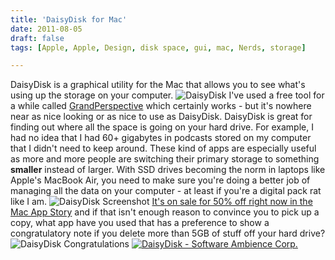 ```yaml
---
title: 'DaisyDisk for Mac'
date: 2011-08-05
draft: false
tags: [Apple, Apple, Design, disk space, gui, mac, Nerds, storage]

---
```


DaisyDisk is a graphical utility for the Mac that allows you to see what's using up the storage on your computer. ![](https://chrisenns.com/wp-content/uploads/2011/08/daisydisk.png "DaisyDisk") I've used a free tool for a while called [GrandPerspective](http://grandperspectiv.sourceforge.net/) which certainly works - but it's nowhere near as nice looking or as nice to use as DaisyDisk. DaisyDisk is great for finding out where all the space is going on your hard drive. For example, I had no idea that I had 60+ gigabytes in podcasts stored on my computer that I didn't need to keep around. These kind of apps are especially useful as more and more people are switching their primary storage to something **smaller** instead of larger. With SSD drives becoming the norm in laptops like Apple's MacBook Air, you need to make sure you're doing a better job of managing all the data on your computer - at least if you're a digital pack rat like I am. ![](https://chrisenns.com/wp-content/uploads/2011/08/daisydisk02.png "DaisyDisk Screenshot") [It's on sale for 50% off right now in the Mac App Story](http://click.linksynergy.com/fs-bin/stat?id=6PFrOqNV4B8&offerid=146261&type=3&subid=0&tmpid=1826&RD_PARM1=http%253A%252F%252Fitunes.apple.com%252Fca%252Fapp%252Fdaisydisk%252Fid411643860%253Fmt%253D12%2526uo%253D4%2526partnerId%253D30) and if that isn't enough reason to convince you to pick up a copy, what app have you used that has a preference to show a congratulatory note if you delete more than 5GB of stuff off your hard drive? ![DaisyDisk Congratulations](https://chrisenns.com/wp-content/uploads/2011/08/daisydiskcongrats.png "DaisyDisk Congratulations") [![DaisyDisk - Software Ambience Corp.](http://ax.phobos.apple.com.edgesuite.net/images/web/linkmaker/badge_macappstore-lrg.gif)](http://click.linksynergy.com/fs-bin/stat?id=6PFrOqNV4B8&offerid=146261&type=3&subid=0&tmpid=1826&RD_PARM1=http%253A%252F%252Fitunes.apple.com%252Fca%252Fapp%252Fdaisydisk%252Fid411643860%253Fmt%253D12%2526uo%253D4%2526partnerId%253D30)